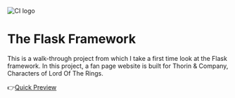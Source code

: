 ![CI logo](https://codeinstitute.s3.amazonaws.com/fullstack/ci_logo_small.png)

# The Flask Framework

This is a walk-through project from which I take a first time look at the Flask framework. In this project, a fan page website is built for Thorin & Company, Characters of Lord Of The Rings.  

👉[Quick Preview](https://thorin-first-flask-app.herokuapp.com/)
 